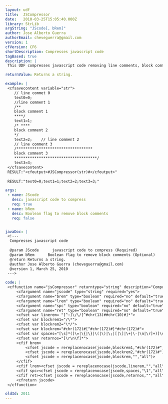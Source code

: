 ```yaml
---
layout: udf
title:  JSCompressor
date:   2010-03-25T15:05:40.000Z
library: StrLib
argString: "JScode[, bRem]"
author: Jose Alberto Guerra
authorEmail: cheveguerra@gmail.com
version: 1
cfVersion: CF6
shortDescription: Compresses javascript code
tagBased: true
description: |
 This UDF compresses javascript code removing line comments, block comments, spaces, tabs and line feeds.

returnValue: Returns a string.

example: |
 <cfsavecontent variable="str">
    // line commet 0
    text0=0;
    //line comment 1
    /**
    block comment 1
    ****/
    text1=1;
    /* ****
    block comment 2
    */
    text2=2;    // line comment 2
    // line comment 3
    /**********************************
    block comment 3
    *************************************/
    text3=3;
 </cfsavecontent>
 RESULT:"<cfoutput>#JSCompressor(str)#</cfoutput>"
 
 RESULT:"text0=0;text1=1;text2=2;text3=3;"

args:
 - name: JScode
   desc: javascript code to compress
   req: true
 - name: bRem
   desc: Boolean flag to remove block comments
   req: false


javaDoc: |
 <!---
  Compresses javascript code
  
  @param JScode      javascript code to compress (Required)
  @param bRem      Boolean flag to remove block comments (Optional)
  @return Returns a string. 
  @author Jose Alberto Guerra (cheveguerra@gmail.com) 
  @version 1, March 25, 2010 
 --->

code: |
 <cffunction name="jsCompressor" returntype="string" description="Compresses javascript code" output="false">
     <cfargument name="jscode" type="string" required="yes">
     <cfargument name="brem" type="boolean" required="no" default="true">
     <cfargument name="lrem" type="boolean" required="no" default="true">
     <cfargument name="spc" type="boolean" required="no" default="true">
     <cfargument name="ret" type="boolean" required="no" default="true">
     <cfset var linerem= "[^:]\/\/[^#chr(13)##chr(10)#]*">
     <cfset var blockrem1="/\*">
     <cfset var blockrem2="\*/">
     <cfset var blockrem="#chr(172)#[^#chr(172)#]*#chr(172)#">
     <cfset var spaces="[\s]*([\=|\{|\}|\(|\)|\;|[|\]|\+|\-|\n|\r]+)[\s]*">
     <cfset var retornos="[\r\n\f]*">
     <cfif brem>
         <cfset jscode = rereplacenocase(jscode,blockrem1,"#chr(172)#","all")>
         <cfset jscode = rereplacenocase(jscode,blockrem2,"#chr(172)#","all")>
         <cfset jscode = rereplacenocase(jscode,blockrem,"","all")>
     </cfif>
     <cfif lrem><cfset jscode = rereplacenocase(jscode,linerem,"","all")></cfif>
     <cfif spc><cfset jscode = rereplacenocase(jscode,spaces,"\1","all")></cfif>
     <cfif ret><cfset jscode = rereplacenocase(jscode,retornos,"","all")></cfif>
     <cfreturn jscode>
 </cffunction>

oldId: 2011
---
```


